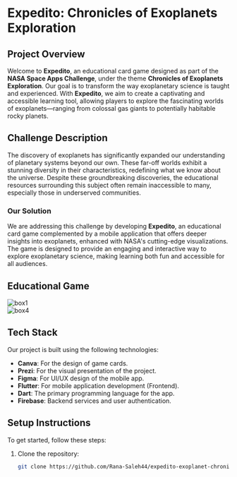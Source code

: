 # Expedito: Chronicles of Exoplanets Exploration

## Project Overview
Welcome to **Expedito**, an educational card game designed as part of the **NASA Space Apps Challenge**, under the theme **Chronicles of Exoplanets Exploration**. Our goal is to transform the way exoplanetary science is taught and experienced. With **Expedito**, we aim to create a captivating and accessible learning tool, allowing players to explore the fascinating worlds of exoplanets—ranging from colossal gas giants to potentially habitable rocky planets.

## Challenge Description
The discovery of exoplanets has significantly expanded our understanding of planetary systems beyond our own. These far-off worlds exhibit a stunning diversity in their characteristics, redefining what we know about the universe. Despite these groundbreaking discoveries, the educational resources surrounding this subject often remain inaccessible to many, especially those in underserved communities.

### Our Solution
We are addressing this challenge by developing **Expedito**, an educational card game complemented by a mobile application that offers deeper insights into exoplanets, enhanced with NASA's cutting-edge visualizations. The game is designed to provide an engaging and interactive way to explore exoplanetary science, making learning both fun and accessible for all audiences.

## Educational Game

![box1](https://github.com/user-attachments/assets/301b7311-1184-428e-a43b-8cb260fca0c7)  
![box4](https://github.com/user-attachments/assets/3f964733-4b3f-4a03-bd2d-3f16d2db821a)

## Tech Stack 
Our project is built using the following technologies:
- **Canva**: For the design of game cards.
- **Prezi**: For the visual presentation of the project.
- **Figma**: For UI/UX design of the mobile app.
- **Flutter**: For mobile application development (Frontend).
- **Dart**: The primary programming language for the app.
- **Firebase**: Backend services and user authentication.

## Setup Instructions
To get started, follow these steps:

1. Clone the repository:
   ```bash
   git clone https://github.com/Rana-Saleh44/expedito-exoplanet-chronicles.git
   ```
